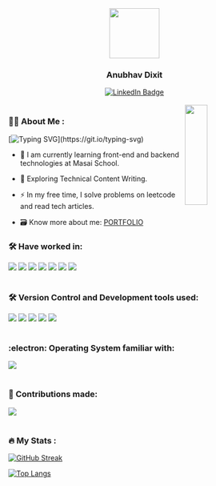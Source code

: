 <div id="header" align="center">
  <img src="https://avatars.githubusercontent.com/u/115461691?v=4" width="100"/>
  
  ### Anubhav Dixit
  
</div>

<div id="badges" align="center">
  <a href="https://www.linkedin.com/in/anubhav-dixit-753b51223">
    <img src="https://img.shields.io/badge/LinkedIn-0077b5?style=for-the-badge&logo=linkedin&logoColor=white" alt="LinkedIn Badge"/>
  </a>


</div>
<br/>

 

<img src="https://camo.githubusercontent.com/992babdffd8c74a1502de375fbdf7e4d54773242/68747470733a2f2f6d656469612e67697068792e636f6d2f6d656469612f53576f536b4e36447854737a71494b4571762f67697068792e676966"  align="right" width="30%" height="200px" />


### :woman_technologist: About Me :

[![Typing SVG](https://readme-typing-svg.herokuapp.com?font=Architects+Daughter&color=B71C1C&size=25&center=false&lines=I+am+Anubhav+Dixit.+.+.;An+aspiring+Full+Stack+Web+Developer.+.+.)](https://git.io/typing-svg)

- :telescope: I am currently learning front-end and backend technologies at Masai School.

- :seedling: Exploring Technical Content Writing.

- :zap: In my free time, I solve problems on leetcode and read tech articles.

- 🗃️ Know more about me: <a href='https://anubhav0391.github.io/'>PORTFOLIO</a>

<div align="left">


### :hammer_and_wrench: Have worked in:

<img src="https://img.shields.io/badge/HTML-E34F26?logo=HTML5&logoColor=white&style=flat" />
<img src="https://img.shields.io/badge/CSS3-1572B6?logo=CSS3&logoColor=white&style=flat" />
<img src="https://img.shields.io/badge/JavaScript-F7DF1E?logo=JavaScript&logoColor=white&style=flat" />
<img src="https://img.shields.io/badge/React.JS-61DAFB?logo=React&logoColor=white&style=flat" />
<img src="https://img.shields.io/badge/Chakra UI-319795?logo=Chakra UI&logoColor=white&style=flat" />
<img src="https://img.shields.io/badge/Netlify-00C7B7?logo=Netlify&logoColor=white&style=plastic" />
<img src="https://img.shields.io/badge/npm-CB3837?logo=npm&logoColor=white&style=flat" />

<div/>
<br/>


<div align="left">


### :hammer_and_wrench: Version Control and Development tools used:

<img src="https://img.shields.io/badge/GitHub-181717?logo=GitHub&logoColor=white&style=flat" />
<img src="https://img.shields.io/badge/Visual Studio Code-007ACC?logo=Visual Studio Code&logoColor=white&style=flat" />
<img src="https://img.shields.io/badge/Replit-F26207?logo=Replit&logoColor=white&style=flat" />
<img src="https://img.shields.io/badge/CodeSandbox-151515?logo=CodeSandbox&logoColor=white&style=flat" />
<img src="https://img.shields.io/badge/CodePen-000000?logo=CodePen&logoColor=white&style=flat" />
<div/>
<br/>
<div align="left">


### :electron: Operating System familiar with:

<img src="https://img.shields.io/badge/Windows-0078D6?logo=Windows&logoColor=white&style=flat" />
<div/>
  <br/>
  
  <div align="left">
  
  
### :large_blue_circle: Contributions made:

<img src="https://github-readme-stats.vercel.app/api?username=Anubhav0391&count_private=true&theme=radical&show_icons=true" />
<div/>
<br/>

<div align="left">


### :fire: My Stats :






[![GitHub Streak](http://github-readme-streak-stats.herokuapp.com?user=Anubhav0391)](https://git.io/streak-stats)
<div/>



[![Top Langs](https://github-readme-stats.vercel.app/api/top-langs/?username=Anubhav0391)](https://github.com/anuraghazra/github-readme-stats)


<div align="left">
<img src="https://komarev.com/ghpvc/?username=your-github-Anubhav0391&style=flat-square&color=blue" alt=""/>
</div>

